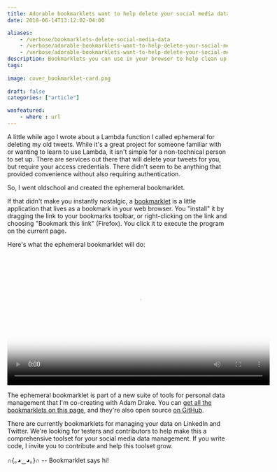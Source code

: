 ```yaml
---
title: Adorable bookmarklets want to help delete your social media data
date: 2018-06-14T13:12:02-04:00

aliases:
    - /verbose/bookmarklets-delete-social-media-data
    - /verbose/adorable-bookmarklets-want-to-help-delete-your-social-media-data
    - /verbose/adorable-bookmarklets-want-to-help-delete-your-social-media-data/
description: Bookmarklets you can use in your browser to help clean up your social media data.
tags:
    
image: cover_bookmarklet-card.png
 
draft: false
categories: ["article"]

wasfeatured:
    - where : url
---
```


A little while ago I wrote about a Lambda function I called ephemeral for deleting my old tweets. While it's a great project for someone familiar with or wanting to learn to use Lambda, it isn't simple for a non-technical person to set up. There are services out there that will delete your tweets for you, but require your access credentials. There didn't seem to be anything that provided convenience without also requiring authentication.

So, I went oldschool and created the ephemeral bookmarklet.

If that didn't make you instantly nostalgic, a [bookmarklet](https://en.wikipedia.org/wiki/Bookmarklet) is a little application that lives as a bookmark in your web browser. You "install" it by dragging the link to your bookmarks toolbar, or right-clicking on the link and choosing "Bookmark this link" (Firefox). You click it to execute the program on the current page.

Here's what the ephemeral bookmarklet will do:

<video width="600px" controls="controls" poster="bookmarklet-card.png">
    <source src="ephemeralbookmarklet.mp4" type="video/mp4" />
</video>

The ephemeral bookmarklet is part of a new suite of tools for personal data management that I'm co-creating with Adam Drake. You can [get all the bookmarklets on this page](https://adamdrake.github.io/pdmtools/), and they're also open source [on GitHub](https://github.com/adamdrake/pdmtools).

There are currently bookmarklets for managing your data on LinkedIn and Twitter. We're looking for testers and contributors to help make this a comprehensive toolset for your social media data management. If you write code, I invite you to contribute and help this toolset grow.

∩{｡◕‿◕｡}∩ -- Bookmarklet says hi!
